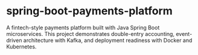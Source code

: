# spring-boot-payments-platform
A fintech-style payments platform built with Java Spring Boot microservices. This project demonstrates double-entry accounting, event-driven architecture with Kafka, and deployment readiness with Docker and Kubernetes.
